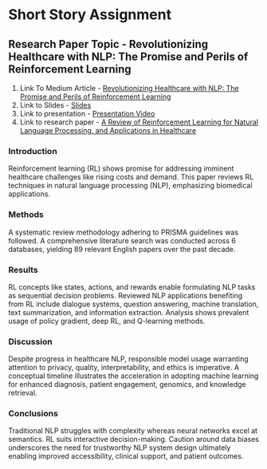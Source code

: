 # Short Story Assignment

## Research Paper Topic - Revolutionizing Healthcare with NLP: The Promise and Perils of Reinforcement Learning

1. Link To Medium Article - [Revolutionizing Healthcare with NLP: The Promise and Perils of Reinforcement Learning](https://medium.com/@omkarnagarkar55/revolutionizing-healthcare-with-nlp-the-promise-and-perils-of-reinforcement-learning-63a5db70eefa)
2. Link to Slides - [Slides](https://www.slideshare.net/omkarnagarkar55/leveraging-reinforcement-learning-and-nlp-to-tackle-healthcarepptx)
3. Link to presentation - [Presentation Video](https://github.com/omkarnagarkar55/CMPE-255---Data-Mining-Assignments/assets/60735358/d4cf9b86-f559-4d5d-8491-7732139e507e)
4. Link to research paper - [A Review of Reinforcement Learning for Natural
Language Processing, and Applications in Healthcare](https://arxiv.org/ftp/arxiv/papers/2310/2310.18354.pdf)

### Introduction
Reinforcement learning (RL) shows promise for addressing imminent healthcare challenges like rising costs and demand. This paper reviews RL techniques in natural language processing (NLP), emphasizing biomedical applications.

### Methods
A systematic review methodology adhering to PRISMA guidelines was followed. A comprehensive literature search was conducted across 6 databases, yielding 89 relevant English papers over the past decade.

### Results
RL concepts like states, actions, and rewards enable formulating NLP tasks as sequential decision problems. Reviewed NLP applications benefiting from RL include dialogue systems, question answering, machine translation, text summarization, and information extraction. Analysis shows prevalent usage of policy gradient, deep RL, and Q-learning methods.

### Discussion
Despite progress in healthcare NLP, responsible model usage warranting attention to privacy, quality, interpretability, and ethics is imperative. A conceptual timeline illustrates the acceleration in adopting machine learning for enhanced diagnosis, patient engagement, genomics, and knowledge retrieval.

### Conclusions
Traditional NLP struggles with complexity whereas neural networks excel at semantics. RL suits interactive decision-making. Caution around data biases underscores the need for trustworthy NLP system design ultimately enabling improved accessibility, clinical support, and patient outcomes.
